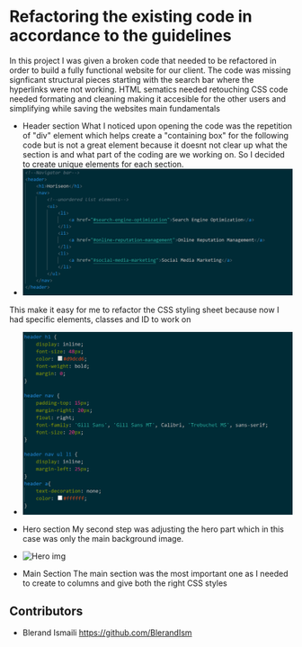 # Refactoring the existing code in accordance to the guidelines

In this project I was given a broken code that needed to be refactored in order to build a fully functional website for our client. 
The code was missing signficant structural pieces starting with the search bar where the hyperlinks were not working. 
HTML sematics needed retouching
CSS code needed formating and cleaning making it accesible for the other users and simplifying while saving the websites main fundamentals

- Header section
What I noticed upon opening the code was the repetition of "div" element which helps create a "containing box" for the following code but is not a great element because it doesnt not clear up what the section is and what part of the coding are we working on. So I decided to create unique elements for each section. 
- ![Header after refactoring ](assets/images/navigation.bar.png)

This make it easy for me to refactor the CSS styling sheet because now I had specific elements, classes and ID to work on
- ![Css after refactoring ](assets/images/navigation.bar.css.png)

- Hero section
My second step was adjusting the hero part which in this case was only the main background image.
- ![Hero img](assets/images/digital-marketing-meeting.jpg)

- Main Section
The main section was the most important one as I needed to create to columns and give both the right CSS styles 




## Contributors 
- Blerand Ismaili <https://github.com/BlerandIsm>

